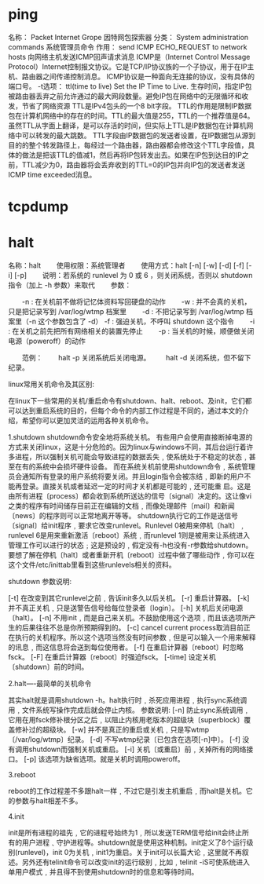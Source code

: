 # ping

名称：
Packet Internet Grope 因特网包探索器
分类：
System administration commands 系统管理员命令
作用：
send ICMP ECHO_REQUEST to network hosts 向网络主机发送ICMP回声请求消息
ICMP是（Internet Control Message Protocol）Internet控制报文协议。它是TCP/IP协议族的一个子协议，用于在IP主机、路由器之间传递控制消息。
ICMP协议是一种面向无连接的协议，没有具体的端口号。
-t选项：
ttl(time to live) Set the IP Time to Live.
生存时间，指定IP包被路由器丢弃之前允许通过的最大网段数量。避免IP包在网络中的无限循环和收发，节省了网络资源
TTL是IPv4包头的一个8 bit字段。
TTL的作用是限制IP数据包在计算机网络中的存在的时间。TTL的最大值是255，TTL的一个推荐值是64。
虽然TTL从字面上翻译，是可以存活的时间，但实际上TTL是IP数据包在计算机网络中可以转发的最大跳数。
TTL字段由IP数据包的发送者设置，在IP数据包从源到目的的整个转发路径上，每经过一个路由器，路由器都会修改这个TTL字段值，具体的做法是把该TTL的值减1，然后再将IP包转发出去。如果在IP包到达目的IP之前，TTL减少为0，路由器将会丢弃收到的TTL=0的IP包并向IP包的发送者发送 ICMP time exceeded消息。

# tcpdump

# halt

名称：halt
　　使用权限：系统管理者
　　使用方式：halt [-n] [-w] [-d] [-f] [-i] [-p]
　　说明：若系统的 runlevel 为 0 或 6 ，则关闭系统，否则以 shutdown 指令（加上 -h 参数）来取代
　　参数：

　　-n : 在关机前不做将记忆体资料写回硬盘的动作
　　-w : 并不会真的关机，只是把记录写到 /var/log/wtmp 档案里
　　-d : 不把记录写到 /var/log/wtmp 档案里（-n 这个参数包含了 -d） -f : 强迫关机，不呼叫 shutdown 这个指令
　　-i : 在关机之前先把所有网络相关的装置先停止
　　-p : 当关机的时候，顺便做关闭电源（poweroff）的动作

　　范例：
　　halt -p 关闭系统后关闭电源。
　　halt -d 关闭系统，但不留下纪录。

linux常用关机命令及其区别:

在linux下一些常用的关机/重启命令有shutdown、halt、reboot、及init，它们都可以达到重启系统的目的，但每个命令的内部工作过程是不同的，通过本文的介绍，希望你可以更加灵活的运用各种关机命令。

1.shutdown
shutdown命令安全地将系统关机。
有些用户会使用直接断掉电源的方式来关闭linux，这是十分危险的。因为linux与windows不同，其后台运行着许多进程，所以强制关机可能会导致进程的数据丢失﹐使系统处于不稳定的状态﹐甚至在有的系统中会损坏硬件设备。
而在系统关机前使用shutdown命令﹐系统管理员会通知所有登录的用户系统将要关闭。并且login指令会被冻结﹐即新的用户不能再登录。直接关机或者延迟一定的时间才关机都是可能的﹐还可能重
启。这是由所有进程〔process〕都会收到系统所送达的信号〔signal〕决定的。这让像vi之类的程序有时间储存目前正在编辑的文档﹐而像处理邮件〔mail〕和新闻〔news〕的程序则可以正常地离开等等。
shutdown执行它的工作是送信号〔signal〕给init程序﹐要求它改变runlevel。Runlevel 0被用来停机〔halt〕﹐runlevel 6是用来重新激活〔reboot〕系统﹐而runlevel 1则是被用来让系统进入管理工作可以进行的状态﹔这是预设的﹐假定没有-h也没有-r参数给shutdown。要想了解在停机〔halt〕或者重新开机〔reboot〕过程中做了哪些动作﹐你可以在这个文件/etc/inittab里看到这些runlevels相关的资料。

shutdown 参数说明:

[-t] 在改变到其它runlevel之前﹐告诉init多久以后关机。
[-r] 重启计算器。
[-k] 并不真正关机﹐只是送警告信号给每位登录者〔login〕。
[-h] 关机后关闭电源〔halt〕。
[-n] 不用init﹐而是自己来关机。不鼓励使用这个选项﹐而且该选项所产生的后果往往不总是你所预期得到的。
[-c] cancel current process取消目前正在执行的关机程序。所以这个选项当然没有时间参数﹐但是可以输入一个用来解释的讯息﹐而这信息将会送到每位使用者。
[-f] 在重启计算器〔reboot〕时忽略fsck。
[-F] 在重启计算器〔reboot〕时强迫fsck。
[-time] 设定关机〔shutdown〕前的时间。

2.halt—-最简单的关机命令

其实halt就是调用shutdown -h。halt执行时﹐杀死应用进程﹐执行sync系统调用﹐文件系统写操作完成后就会停止内核。
参数说明:
[-n] 防止sync系统调用﹐它用在用fsck修补根分区之后﹐以阻止内核用老版本的超级块〔superblock〕覆盖修补过的超级块。
[-w] 并不是真正的重启或关机﹐只是写wtmp〔/var/log/wtmp〕纪录。
[-d] 不写wtmp纪录〔已包含在选项[-n]中〕。
[-f] 没有调用shutdown而强制关机或重启。
[-i] 关机〔或重启〕前﹐关掉所有的网络接口。
[-p] 该选项为缺省选项。就是关机时调用poweroff。

3.reboot

reboot的工作过程差不多跟halt一样﹐不过它是引发主机重启﹐而halt是关机。它的参数与halt相差不多。

4.init

init是所有进程的祖先﹐它的进程号始终为1﹐所以发送TERM信号给init会终止所有的用户进程﹑守护进程等。shutdown就是使用这种机制。init定义了8个运行级别(runlevel)，init 0为关机﹐init1为重启。关于init可以长篇大论﹐这里就不再叙述。另外还有telinit命令可以改变init的运行级别﹐比如﹐telinit -iS可使系统进入单用户模式﹐并且得不到使用shutdown时的信息和等待时间。
